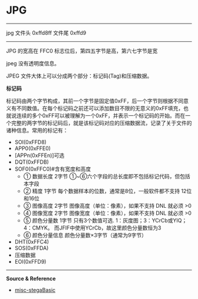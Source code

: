 # JPG

---

jpg 文件头 0xffd8ff 文件尾 0xffd9

---

JPG 的宽高在 FFC0 标志位后，第四五字节是高，第六七字节是宽

jpeg 没有透明度信息。

JPEG 文件大体上可以分成两个部分：标记码(Tag)和压缩数据。

**标记码**

标记码由两个字节构成，其前一个字节是固定值0xFF，后一个字节则根据不同意义有不同数值。在每个标记码之前还可以添加数目不限的无意义的0xFF填充，也就说连续的多个0xFF可以被理解为一个0xFF，并表示一个标记码的开始。而在一个完整的两字节的标记码后，就是该标记码对应的压缩数据流，记录了关于文件的诸种信息。常用的标记有：

- SOI(0xFFD8)
- APP0(0xFFE0)
- [APPn(0xFFEn)]可选
- DQT(0xFFDB)
- SOF0(0xFFC0)#含有宽度和高度
    - ① 数据长度 2字节 ①~⑥六个字段的总长度即不包括标记代码，但包括本字段
    - ② 精度 1字节 每个数据样本的位数，通常是8位，一般软件都不支持 12位和16位
    - ③ 图像高度 2字节 图像高度（单位：像素），如果不支持 DNL 就必须 >0
    - ④ 图像宽度 2字节 图像宽度（单位：像素），如果不支持 DNL 就必须 >0
    - ⑤ 颜色分量数 1字节 只有3个数值可选. 1：灰度图；3：YCrCb或YIQ；4：CMYK。 而JFIF中使用YCrCb，故这里颜色分量数恒为3
    - ⑥ 颜色分量信息 颜色分量数×3字节（通常为9字节）
- DHT(0xFFC4)
- SOS(0xFFDA)
- 压缩数据
- EOI(0xFFD9)

---

**Source & Reference**
- [misc-stegaBasic](https://www.jianshu.com/p/fe7a5fff2a95)
